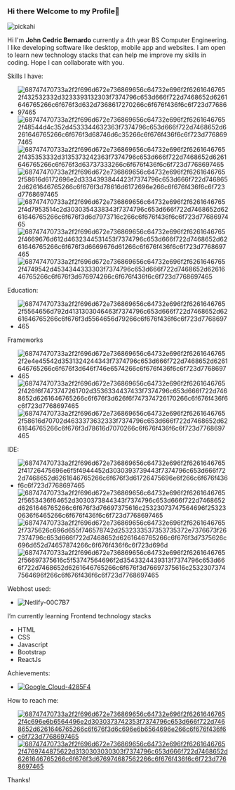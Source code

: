 ### Hi there Welcome to my Profile👋

![pickahi](https://user-images.githubusercontent.com/104047170/231398215-8e8babdc-d131-492d-9100-079d74edf7a5.gif)


Hi I'm **John Cedric Bernardo** currently a 4th year BS Computer Engineering. I like developing software like desktop, mobile app and websites.
I am open to learn new technology stacks that can help me improve my skills in coding. Hope I can collaborate with you.

Skills I have:
- ![68747470733a2f2f696d672e736869656c64732e696f2f62616467652f432532332d3233393132303f7374796c653d666f722d7468652d6261646765266c6f676f3d632d7368617270266c6f676f436f6c6f723d7768697465](https://user-images.githubusercontent.com/104047170/231388987-10d3aacc-2425-4c02-8e62-b143d76163fc.svg)
![68747470733a2f2f696d672e736869656c64732e696f2f62616467652f48544d4c352d4533344632363f7374796c653d666f722d7468652d6261646765266c6f676f3d68746d6c35266c6f676f436f6c6f723d7768697465](https://user-images.githubusercontent.com/104047170/231389113-17beb433-b12c-4b98-9706-001cb18dfd4e.svg) 
![68747470733a2f2f696d672e736869656c64732e696f2f62616467652f435353332d3135373242363f7374796c653d666f722d7468652d6261646765266c6f676f3d63737333266c6f676f436f6c6f723d7768697465](https://user-images.githubusercontent.com/104047170/231389419-a3e6daff-a638-4de6-b423-42ee9b22d93c.svg)
![68747470733a2f2f696d672e736869656c64732e696f2f62616467652f58616d6172696e2d3334393844423f7374796c653d666f722d7468652d6261646765266c6f676f3d78616d6172696e266c6f676f436f6c6f723d7768697465](https://user-images.githubusercontent.com/104047170/231389740-64f2ae8d-2d42-4556-aca7-966311349e46.svg)
![68747470733a2f2f696d672e736869656c64732e696f2f62616467652f4d7953514c2d3030354338343f7374796c653d666f722d7468652d6261646765266c6f676f3d6d7973716c266c6f676f436f6c6f723d7768697465](https://user-images.githubusercontent.com/104047170/231387255-27bf3438-0e23-4896-8267-b995b6901da3.svg)
![68747470733a2f2f696d672e736869656c64732e696f2f62616467652f4669676d612d4632344531453f7374796c653d666f722d7468652d6261646765266c6f676f3d6669676d61266c6f676f436f6c6f723d7768697465](https://user-images.githubusercontent.com/104047170/231387395-b7c75936-a314-47ef-8758-6167976b314a.svg)
![68747470733a2f2f696d672e736869656c64732e696f2f62616467652f4749542d4534344333303f7374796c653d666f722d7468652d6261646765266c6f676f3d676974266c6f676f436f6c6f723d7768697465](https://user-images.githubusercontent.com/104047170/231390812-0642da2c-c909-4c96-a2e3-9c6cc40316f5.svg)


Education:
 - ![68747470733a2f2f696d672e736869656c64732e696f2f62616467652f5564656d792d4131303046463f7374796c653d666f722d7468652d6261646765266c6f676f3d5564656d79266c6f676f436f6c6f723d7768697465](https://user-images.githubusercontent.com/104047170/231387685-5e2293fc-695f-4680-a55e-aea6dedc2ec8.svg)

Frameworks
 - ![68747470733a2f2f696d672e736869656c64732e696f2f62616467652f2e4e45542d3531324244343f7374796c653d666f722d7468652d6261646765266c6f676f3d646f746e6574266c6f676f436f6c6f723d7768697465](https://user-images.githubusercontent.com/104047170/231387901-235382a0-d177-4cab-9130-cac98f8ec949.svg) ![68747470733a2f2f696d672e736869656c64732e696f2f62616467652f426f6f7473747261702d3536334437433f7374796c653d666f722d7468652d6261646765266c6f676f3d626f6f747374726170266c6f676f436f6c6f723d7768697465](https://user-images.githubusercontent.com/104047170/231388024-1bd4e40d-0ebb-4605-8749-2b514273997c.svg)
 ![68747470733a2f2f696d672e736869656c64732e696f2f62616467652f58616d70702d4633373632333f7374796c653d666f722d7468652d6261646765266c6f676f3d78616d7070266c6f676f436f6c6f723d7768697465](https://user-images.githubusercontent.com/104047170/231388337-0b3a00bc-ed49-4a5f-82c9-fa639041e2d2.svg)

IDE:
- ![68747470733a2f2f696d672e736869656c64732e696f2f62616467652f41726475696e6f5f4944452d3030393739443f7374796c653d666f722d7468652d6261646765266c6f676f3d61726475696e6f266c6f676f436f6c6f723d7768697465](https://user-images.githubusercontent.com/104047170/231388530-3b1d80a9-6aed-4a5b-ba62-86260c017239.svg)
![68747470733a2f2f696d672e736869656c64732e696f2f62616467652f5653436f64652d3030373844343f7374796c653d666f722d7468652d6261646765266c6f676f3d76697375616c25323073747564696f253230636f6465266c6f676f436f6c6f723d7768697465](https://user-images.githubusercontent.com/104047170/231388639-416bc844-eae3-4fcc-a757-c87009760266.svg)
![68747470733a2f2f696d672e736869656c64732e696f2f62616467652f7375626c696d655f746578742d2532333537353735372e7376673f267374796c653d666f722d7468652d6261646765266c6f676f3d7375626c696d652d74657874266c6f676f436f6c6f723d696d](https://user-images.githubusercontent.com/104047170/231388752-dd18e31b-8726-4f98-ae7a-af35ca03a09d.svg)
![68747470733a2f2f696d672e736869656c64732e696f2f62616467652f56697375616c5f53747564696f2d3543324439313f7374796c653d666f722d7468652d6261646765266c6f676f3d76697375616c25323073747564696f266c6f676f436f6c6f723d7768697465](https://user-images.githubusercontent.com/104047170/231388861-e234520f-fe0b-4065-94d9-a8779e831e8d.svg)


Webhost used:
- ![Netlify-00C7B7](https://user-images.githubusercontent.com/104047170/231386692-43c4bb30-59e1-4c40-8b44-b24a1bdf5774.svg)

I’m currently learning Frontend technology stacks
- HTML
- CSS
- Javascript
- Bootstrap
- ReactJs
       
 Achievements:

- [![Google_Cloud-4285F4](https://user-images.githubusercontent.com/104047170/231386383-d21340b6-b7c7-46dc-a422-99c0e5a38938.svg)](https://www.cloudskillsboost.google/public_profiles/7db256e7-8e62-497c-996f-31cbaecd2e1c)

How to reach me:
- [![68747470733a2f2f696d672e736869656c64732e696f2f62616467652f4c696e6b6564496e2d3030373742353f7374796c653d666f722d7468652d6261646765266c6f676f3d6c696e6b6564696e266c6f676f436f6c6f723d7768697465](https://user-images.githubusercontent.com/104047170/231390469-40ed6572-6fef-4ddf-9bf1-ce987afc2714.svg)](https://www.linkedin.com/in/john-cedric-bernardo/)
 [![68747470733a2f2f696d672e736869656c64732e696f2f62616467652f4769744875622d3130303030303f7374796c653d666f722d7468652d6261646765266c6f676f3d676974687562266c6f676f436f6c6f723d7768697465](https://user-images.githubusercontent.com/104047170/231390270-43731339-d865-4652-b907-3e2f6b84e553.svg)](https://www.github.com/ceddvy)

Thanks!
<!--
**ceddvy/ceddvy** is a ✨ _special_ ✨ repository because its `README.md` (this file) appears on your GitHub profile.

Here are some ideas to get you started:

- 🔭 I’m currently working on ...
- 🌱 I’m currently learning ...
- 👯 I’m looking to collaborate on ...
- 🤔 I’m looking for help with ...
- 💬 Ask me about ...
- 📫 How to reach me: ...
- 😄 Pronouns: ...
- ⚡ Fun fact: ...
-->
